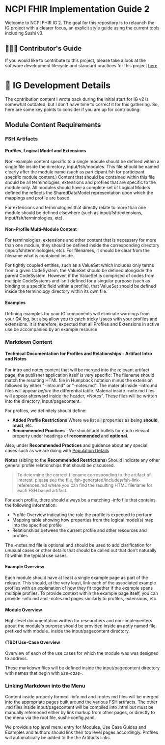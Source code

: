 # NCPI FHIR Implementation Guide 2

Welcome to NCPI FHIR IG 2. The goal for this repository is to relaunch the IG project
with a clearer focus, an explicit style guide using the current tools including Sushi v3. 

## 👨🏻‍💻 Contributor's Guide 

If you would like to contribute to this project, please take a look at the 
software development lifecycle and standard practices for this project
[here](./.github/contributing.md).

# 📝 IG Development Details 
The contribution content I wrote back during the initial start for IG v2 is somewhat outdated, but I don't have time to correct it for this gathering. So, here are some key points to consider if you are up for contributing:

## Module Content Requirements
### FSH Artifacts
#### Profiles, Logical Model and Extensions
Non-example content specific to a single module should be defined within a single file inside the directory, input/fsh/modules. This file should be named clearly after the module name (such as participant.fsh for participant specific module content.) Content that should be contained within this file should be all terminologies, extensions and profiles that are specific to the module only. All modules should have a complete set of Logical Models defined the reflects the SharedDataModel representation upon which the mappings and profile are based. 

For extensions and terminologies that directly relate to more than one module should be defined elsewhere (such as input/fsh/extensions, input/fsh/terminologies, etc).

#### Non-Profile Multi-Module Content
For terminologies, extensions and other content that is necessary for more than one module, they should be defined inside the corresponding directory (input/fsh/terminologies, etc). For filenames, it should be clear from the filename what is contained inside. 

For tightly coupled entities, such as a ValueSet which includes only terms from a given CodeSystem, the ValueSet should be defined alongside the parent CodeSystem. However, if the ValueSet is comprised of codes from multiple CodeSystems and isn't defined for a singular purpose (such as binding to a specific field within a profile), that ValueSet should be defined inside the terminology directory within its own file. 

#### Examples 
Defining examples for your IG components will eliminate warnings from your QA log, but also allow you to catch tricky issues with your profiles and extensions. It is therefore, expected that all Profiles and Extensions in active use be accompanied by an example resource. 

### Markdown Content

#### Technical Documentation for Profiles and Relationships - Artifact Intro and Notes
For intro and notes content that will be merged into the relevant artifact page, the publisher application itself is very specific: The filename should match the resulting HTML file in Humpback notation minus the extension followed by either "-intro.md" or "-notes.md". The material inside -intro.md files will appear *before* the differential table. Material inside -note.md files will appear afterward inside the header, *Notes". These files will be written into the directory, input/pagecontent.

For profiles, we definitely should define:
*    **Added Profile Restrictions** Where we list all properties as being **should**, **must**, etc. 
*    **Recommended Practices** - We should add bullets for each relevant property under headings of **recommended** and **optional**. 

Also, under **Recommended Practices** and guidance about any special cases such as we are doing with [Population Details](https://nih-ncpi.github.io/ncpi-fhir-ig-2/StructureDefinition-ncpi-research-study.html#population-details)

**Notes** (sibling to the **Recommended Restrictions**) Should indicate any other general profile relationships that should be discussed.

> To determine the correct filename corresponding to the artifact of interest, please see the file, fsh-generated/includes/fsh-link-references.md where you can find the resulting HTML filename for each FSH based artifact. 

For each profile, there should always be a matching -info file that contains the following information:
* Profile Overview indicating the role the profile is expected to perform
* Mapping table showing how properties from the logical model(s) map into the specified profile
* Relationships between the current profile and other resources and profiles

The -notes.md file is optional and should be used to add clarification for unusual cases or other details that should be called out that don't naturally fit within the typical use cases. 



#### Example Overview
Each module should have at least a single example page as part of the release. This should, at the very least, link each of the associated example profiles with an explanation of how they fit together if the example spans multiple profiles. To provide context within the example page itself, you can provide -info.md and -notes.md pages similarly to profiles, extensions, etc. 

#### Module Overview
High-level documentation written for researchers and non-implementers about the module's purpose should be provided inside an aptly named file, prefixed with module_ inside the input/pagecontent directory. 

#### (TBD) Use-Case Overview
Overview of each of the use cases for which the module was was designed to address. 

These markdown files will be defined inside the input/pagecontent directory with names that begin with *use-case-*.

### Linking Markdown into the Menu
Content inside properly formed -info.md and -notes.md files will be merged into the appropriate pages built around the various FSH artifacts. The other .md files inside input/pagecontent will be compiled into .html but must be manually referenced either by link markup from other pages, or directly to the menu via the root file, sushi-config.yaml. 

We provide a top level menu entry for Modules, Use Case Guides and Examples and authors should link their top level pages accordingly. Profiles will automatically be added to the the Artifacts links. 
